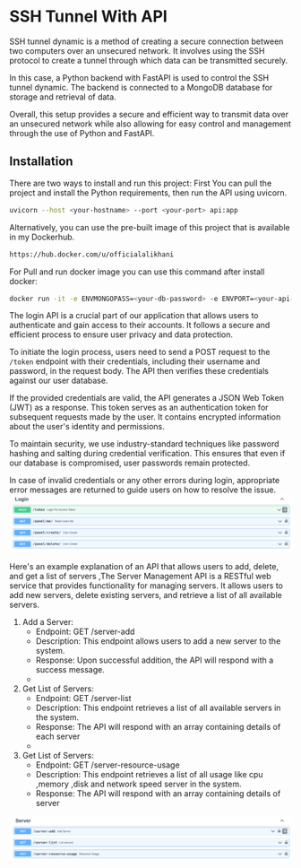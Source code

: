 # SSH Tunnel With API

SSH tunnel dynamic is a method of creating a secure connection between two computers over an unsecured network. It involves using the SSH protocol to create a tunnel through which data can be transmitted securely.

In this case, a Python backend with FastAPI is used to control the SSH tunnel dynamic. The backend is connected to a MongoDB database for storage and retrieval of data.

Overall, this setup provides a secure and efficient way to transmit data over an unsecured network while also allowing for easy control and management through the use of Python and FastAPI.

## Installation

There are two ways to install and run this project: 
First You can pull the project and install the Python requirements, then run the API using uvicorn. 

```bash
uvicorn --host <your-hostname> --port <your-port> api:app 
```

Alternatively, you can use the pre-built image of this project that is available in my Dockerhub.


```bash
https://hub.docker.com/u/officialalikhani
```

For Pull and run docker image you can use this command after install docker:
```bash
docker run -it -e ENVMONGOPASS=<your-db-password> -e ENVPORT=<your-api-port> -e ENVUSER=<your username> -e ENVPASS=<your password> -p <container-port>:<your-api-port> officialalikhani/ssh_api:latest

```
The login API is a crucial part of our application that allows users to authenticate and gain access to their accounts. It follows a secure and efficient process to ensure user privacy and data protection.

To initiate the login process, users need to send a POST request to the `/token` endpoint with their credentials, including their username and password, in the request body. The API then verifies these credentials against our user database.

If the provided credentials are valid, the API generates a JSON Web Token (JWT) as a response. This token serves as an authentication token for subsequent requests made by the user. It contains encrypted information about the user's identity and permissions.

To maintain security, we use industry-standard techniques like password hashing and salting during credential verification. This ensures that even if our database is compromised, user passwords remain protected.

In case of invalid credentials or any other errors during login, appropriate error messages are returned to guide users on how to resolve the issue.
<img src="preview/login.png" alt="Alt text">

Here's an example explanation of an API that allows users to add, delete, and get a list of servers ,The Server Management API is a RESTful web service that provides functionality for managing servers. It allows users to add new servers, delete existing servers, and retrieve a list of all available servers.

1. Add a Server:
   - Endpoint: GET /server-add
   - Description: This endpoint allows users to add a new server to the system.
   - Response: Upon successful addition, the API will respond with a success message.
   - 
2. Get List of Servers:
   - Endpoint: GET /server-list
   - Description: This endpoint retrieves a list of all available servers in the system.
   - Response: The API will respond with an array containing details of each server
   - 
3. Get List of Servers:
   - Endpoint: GET /server-resource-usage
   - Description: This endpoint retrieves a list of all usage like cpu ,memory ,disk and network speed server in the system.
   - Response: The API will respond with an array containing details of server
<img src="preview/server.png" alt="Alt text">
